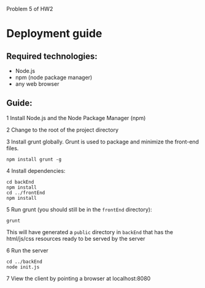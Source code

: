 Problem 5 of HW2

# Deployment guide

## Required technologies:
* Node.js
* npm (node package manager)
* any web browser

## Guide: 

1 Install Node.js and the Node Package Manager (npm)
    
2 Change to the root of the project directory

3 Install grunt globally. Grunt is used to package and minimize the front-end files.
    
    npm install grunt -g
    
4 Install dependencies:

    cd backEnd 
    npm install
    cd ../frontEnd
    npm install
    
5 Run grunt (you should still be in the `frontEnd` directory):
    
    grunt
    
This will have generated a `public` directory in `backEnd` that has the html/js/css resources ready to be served by the server

6 Run the server 

    cd ../backEnd
    node init.js
    
7 View the client by pointing a browser at localhost:8080

